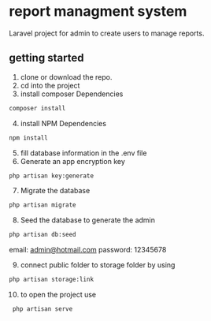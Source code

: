 
# report managment system

Laravel project for admin to create users to manage reports.

## getting started

1. clone or download the repo.
2. cd into the project
3. install composer Dependencies
```bash
composer install
``` 
4. install NPM Dependencies
```bash
npm install
``` 
5. fill database information in the .env file
6. Generate an app encryption key
```bash
php artisan key:generate
``` 
7. Migrate the database
```bash
php artisan migrate
``` 
8. Seed the database to generate the admin
```bash
php artisan db:seed
``` 
email: admin@hotmail.com
password: 12345678

9. connect public folder to storage folder by using
```bash
php artisan storage:link
``` 
10. to open the project use 
```bash
 php artisan serve 
```
